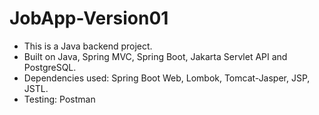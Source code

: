 # JobApp-Version01
* This is a Java backend project.
* Built on Java, Spring MVC, Spring Boot, Jakarta Servlet API and PostgreSQL.
* Dependencies used: Spring Boot Web, Lombok, Tomcat-Jasper, JSP, JSTL.
* Testing: Postman
